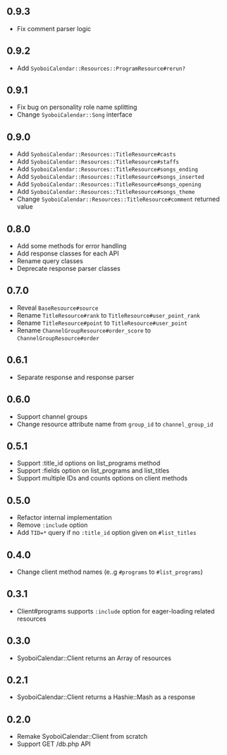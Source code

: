 ## 0.9.3

- Fix comment parser logic

## 0.9.2

- Add `SyoboiCalendar::Resources::ProgramResource#rerun?`

## 0.9.1

- Fix bug on personality role name splitting
- Change `SyoboiCalendar::Song` interface

## 0.9.0

- Add `SyoboiCalendar::Resources::TitleResource#casts`
- Add `SyoboiCalendar::Resources::TitleResource#staffs`
- Add `SyoboiCalendar::Resources::TitleResource#songs_ending`
- Add `SyoboiCalendar::Resources::TitleResource#songs_inserted`
- Add `SyoboiCalendar::Resources::TitleResource#songs_opening`
- Add `SyoboiCalendar::Resources::TitleResource#songs_theme`
- Change `SyoboiCalendar::Resources::TitleResource#comment` returned value

## 0.8.0

- Add some methods for error handling
- Add response classes for each API
- Rename query classes
- Deprecate response parser classes

## 0.7.0

- Reveal `BaseResource#source`
- Rename `TitleResource#rank` to `TitleResource#user_point_rank`
- Rename `TitleResource#point` to `TitleResource#user_point`
- Rename `ChannelGroupResource#order_score` to `ChannelGroupResource#order`

## 0.6.1

- Separate response and response parser

## 0.6.0

- Support channel groups
- Change resource attribute name from `group_id` to `channel_group_id`

## 0.5.1

- Support :title_id options on list_programs method
- Support :fields option on list_programs and list_titles
- Support multiple IDs and counts options on client methods

## 0.5.0

- Refactor internal implementation
- Remove `:include` option
- Add `TID=*` query if no `:title_id` option given on `#list_titles`

## 0.4.0

- Change client method names (e..g `#programs` to `#list_programs`)

## 0.3.1

- Client#programs supports `:include` option for eager-loading related resources

## 0.3.0

- SyoboiCalendar::Client returns an Array of resources

## 0.2.1

- SyoboiCalendar::Client returns a Hashie::Mash as a response

## 0.2.0

- Remake SyoboiCalendar::Client from scratch
- Support GET /db.php API
